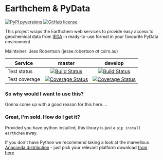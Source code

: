 # Earthchem & PyData

[![PyPI pyversions](https://img.shields.io/pypi/pyversions/earthchem.svg)](https://pypi.python.org/pypi/earthchem/)
[![GitHub license](https://img.shields.io/github/license/jesserobertson/earthchem-pyclient.svg)](https://github.com/jesserobertson/earthchem-pyclient/blob/master/LICENSE.txt)

This project wraps the Earthchem web services to provide easy access to geochemical data from [IEDA](https://www.iedadata.org/) in ready-to-use format in your favourite PyData environment.

Maintainer: Jess Robertson (jesse.robertson _at_ csiro.au)

| **Service** | **master** | **develop** |
| ----------- |:----------:|:-----------:|
| Test status | [![Build Status](https://travis-ci.org/jesserobertson/earthchem-pyclient.svg?branch=master)](https://travis-ci.org/jesserobertson/earthchem-pyclient) | [![Build Status](https://travis-ci.org/jesserobertson/earthchem-pyclient.svg?branch=develop)](https://travis-ci.org/jesserobertson/earthchem-pyclient) |
| Test coverage | [![Coverage Status](https://coveralls.io/repos/github/jesserobertson/earthchem-pyclient/badge.svg?branch=master)](https://coveralls.io/github/jesserobertson/earthchem-pyclient?branch=master) | [![Coverage Status](https://coveralls.io/repos/github/jesserobertson/earthchem-pyclient/badge.svg?branch=develop)](https://coveralls.io/github/jesserobertson/earthchem-pyclient?branch=develop) |

### So why would I want to use this?

Gonna come up with a good reason for this here....

### Great, I'm sold. How do I get it?

Provided you have python installed, this library is just a `pip install earthchem` away. 

If you don't have Python we recommend taking a look at the marvellous [Anaconda distribution](https://www.anaconda.com/) - just pick your relevant platform download [from here](https://www.anaconda.com/download/).